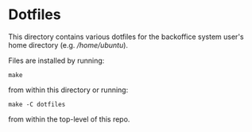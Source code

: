 # Dotfiles

This directory contains various dotfiles for the backoffice system user's home
directory (e.g. _/home/ubuntu_).

Files are installed by running:

    make

from within this directory or running:

    make -C dotfiles

from within the top-level of this repo.
